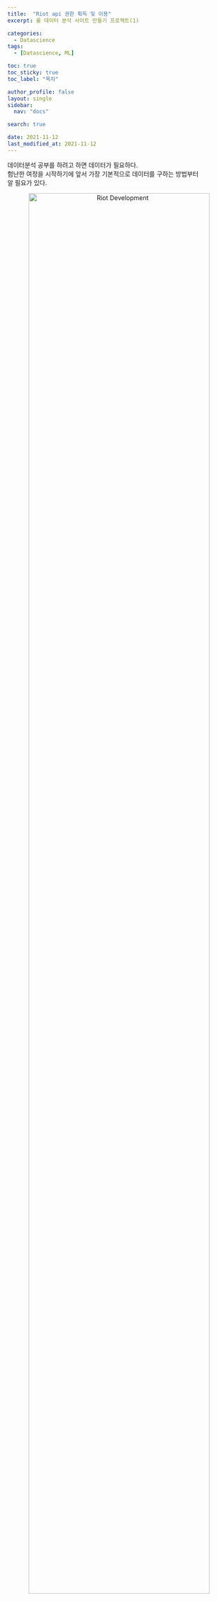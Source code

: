 ```yaml
---
title:  "Riot api 권한 획득 및 이용" 
excerpt: 롤 데이터 분석 사이트 만들기 프로젝트(1)

categories:
  - Datascience
tags:
  - [Datascience, ML]

toc: true
toc_sticky: true
toc_label: "목차"

author_profile: false
layout: single
sidebar:
  nav: "docs"

search: true

date: 2021-11-12
last_modified_at: 2021-11-12
---
```


<!--
<p align="center">
  <img src="" alt="" width="" height="">
</p>
-->
데이터분석 공부를 하려고 하면 데이터가 필요하다.  
험난한 여정을 시작하기에 앞서 가장 기본적으로 데이터를 구하는 방법부터  
알 필요가 있다.

<p align="center">
  <img src="\images\datascience\2021-11-12\lolapi-1.png" id="magnific" alt="Riot Development" width="90%" height="90%">
</p>

['**Riot Developer Portal**'](https://developer.riotgames.com/) 이라는 라이엇 개발자 페이지가 있다.  
이곳에서 라이엇 게임들의 API를 제공해주는 것 같다. 얼마나 어떻게 활용될지  
모르겠지만 이런 데이터를 제공해주는 것이 참 대단하다고 생각한다.

사실 라이엇 Api 사용법/활용법에 관한 설명은 구글링을 하다 보면 많이 찾을 수 있다.  
하지만 우리는 공부를 하는 준비 단계이니 확실히 정리해두고 나중에 헷갈리지 않도록 하자. 

<br>

# 준비

## 회원가입 및 로그인

이 사이트를 이용하려면 다른 아이디가 필요해서 회원가입을 해야 하는 줄 알았는데  
기존의 라이엇 클라이언트 아이디로 로그인이 완료되었다.

<br>


# API KEY 발급받기

<p align="center">
  <img src="\images\datascience\2021-11-12\lolapi-2.png" id="magnific" alt="" width="90%" height="90%">
</p>

오른쪽 맨 위 프로필에서 'dashboard'를 클릭하면 이런 페이지가 나온다.  
DEVELOPMENT API KEY 부분에서 암호화된 부분이 기본적으로 사용자에게 제공되는  
API key 값이다.

이 키는 24시간마다 재발급을 해주어야 하기 때문에 우리는 다른 key를 찾아볼 것이다.  
현재 페이지에서 오른쪽 위 'REGISTER PRODUCT'라고 쓰여 있는 빨간 버튼을 눌러보면

<p align="center">
  <img src="\images\datascience\2021-11-12\lolapi-3.png" id="magnific" alt="" width="90%" height="90%">
</p>

'PRODUCTION API KEY' 와 'PERSONAL API KEY' 중에 고르는 페이지가 나온다

PRODDUCTION API KEY는 어플리케이션이나 웹사이트 서비스를 제공할때 필요한  
규모가 큰 api key인데 제품 승인을 받는데 프로토타입 제품 이나 웹 사이트가 필요로한다.

PERSONAL API KEY는 우리처럼 혼자 개발하거나 소규모 그룹 프로젝트를 할 때 사용하는  
규모가 작은 API key다. 전 화면에서 봤던 development API key와 사용량이나  
rate limit가 똑같지만 24시간마다 재발급 받지 않아도 된다.

나는 PERSONAL API KEY를 받도록 하겠다.

<br>

<p align="center">
  <img src="\images\datascience\2021-11-12\lolapi-4.png" alt="" width="90%" height="90%">
</p>

<p align="center">
  <img src="\images\datascience\2021-11-12\lolapi-5.png" alt="" width="90%" height="90%">
</p>

- Product Name  
Product Name에는 그냥 편한 대로 프로젝트 이름 적어주면 된다

- Product Description  
중요한 건 밑의 Product Description인데 API가 어떻게 이용될지 설명해달라는 칸이다.  
설명이 제대로 적혀 있지 않으면 승인이 거절된다고 한다. 자신이 API가 필요한 이유  
어떻게 사용할 것인지 적어주면 편하게 적어주면 된다.

- Product URL  
아직 웹사이트가 제대로 서비스 되어있지 않으니 Product URL은 건너뛰어도 된다.

- Product Game Focus  
내가 메인으로 알아볼 게임은 League of Legends

다 되었다면 맨 밑에 SUBMIT 버튼을 눌러주자.  
승인을 받는데 1 ~ 2주 정도 걸린다고한다.  
오른쪽 위 프로필 창에 APPS 에서 내가 만든 api key를 확인할수있다.

<br>

# 사용법

<p align="center">
  <img src="\images\datascience\2021-11-12\lolapi-6.png" id="magnific" alt="" width="90%" height="90%">
</p>

기본적으로 소환사(유저)의 전적을 알아보기 위해서는 유저 고유의 식별번호가 필요한데  
riot Dev에서 보여주는 ID들이 다양하다. 맨 위에 APIS를 누르고 왼쪽 사이드바에서  
SUMMONER-V4 칸을 들어가면 위 사진처럼 소환사 정보 API들이 있다.

맨 밑의 Me을 제외하고  
encryptedAccountid, summonerName, encrytedPUUID, eccryptedSummonerid  
4가지의 식별번호가 있다.

encryptedAccountid, encrytedPUUID, eccryptedSummonerid 들은  
모두 암호화된 고유번호로써 summonerName API를 통해서만 알아낼 수 있기 때문에  
먼저 summonerName 눌러보자

<br>

<p align="center">
  <img src="\images\datascience\2021-11-12\lolapi-7.png" id="magnific" alt="" width="90%" height="90%">
</p>

<p align="center">
  <img src="\images\datascience\2021-11-12\lolapi-8.png" id="magnific" alt="" width="90%" height="90%">
</p>

summonerName 텍스트 입력 칸에 내 소환사 이름을 입력해 보았다.  
RESPONSE CODE에 200이 출력되면 오류 없이 작동된 것이다.  
맨 밑 RESPONSE BODY에 우리가 원하는 정보가 출력되었다.

<br>

<p align="center">
  <img src="\images\datascience\2021-11-12\lolapi-11.png" id="magnific" alt="" width="90%" height="90%">
</p>

아까 보았던 encryptedAccountid, encrytedPUUID, encryptedSummonerid 정보들이  
딕셔너리 형태로 저장되어있다. 이 'encrypted'된(암호화된) ID들이 앞으로 API를 찾아  
돌아다니면서 꼭 필요한정보이다

<br>

<p align="center">
  <img src="\images\datascience\2021-11-12\lolapi-9.png" id="magnific" alt="" width="90%" height="90%">
</p>

같은 Summoner-V4 페이지에 encryptedPUUID에 들어가서  
방금 알아낸 내 encryptedPUUID를 입력해보면

<br>

<p align="center">
  <img src="\images\datascience\2021-11-12\lolapi-10.png" id="magnific" alt="" width="90%" height="90%">
</p>

똑같은 결괏값이 나오는 것을 확인할 수 있다.

<br>

<br>

# 마무리

허접하다. 긴 시간을 들여 알아보고 포스트를 올렸지만 사실상 내용은 별거 없다.  
본 게임은 지금부터 시작이다. 앞으로 데이터 활용 방법을 공부하게 될 미래가 기대된다.


<!--

라이엇 api 사용법에 관한 설명은 구글링을 하다보면 많이 나온다.
하지만 우리또한 공부를 하는 준비단계이니 확실히 정리해두고 가면 좋겠다.

# 준비

회원가입 및 로그인 필요

기존의 라이엇 아이디로 자동로그인이 되었다.

dashboards 에들어가면 Api key가 생성이 되어있는데 이것말고도 다른 key가 있으니 찾아보자

우측상단에 Register Product 버튼이있는데 들어가보자

Production api key와 Personal api key로 구분된다

Production api key 는 어플리케이션이나 웹사이트를 제공할때 필요한 규모가 큰 api key 이다
제품 승인을 받아야하는데 받기위해서는 제품 프로토타입이나 웹사이트가 필요하다


Personal api key는 혼자 개발하거나 소규모 그룹 프로젝트를 할때 사용할수있는 규모가 작은 key이다
Production api key와 달리 rate limit이 작고 추가할당량을 획득할수없다

나중에 웹사이트를 퍼블리싱 해보고싶은 계획은 있지만

혼자만의 공부가 필요하기때문에 personal api key를 얻어보도록하자

Personal key를 승인받도록하자

버튼을 누르면 약관사항 팝업이 뜨는데 I agree로 넘어가주자

personalkey를 받기위해서 자신의 제품 설명 창이 나오는데 설명을 입력해준다

그리고 승인이 오기까지 2주정도 걸린다고한다

승인이 되었다.

api를 이용해볼 차례다

riot 에서 만든 모든 게임들의 대한 api가 존재한다

TFT 전략적 팀전투 LOR : 레전드 오브룬테라 VAL: 발로란트


-->